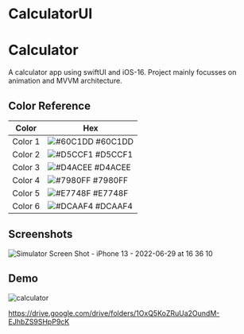 # CalculatorUI

# Calculator

A calculator app using swiftUI and iOS-16.
Project mainly focusses on animation and MVVM architecture.

## Color Reference

| Color             | Hex                                                                |
| ----------------- | ------------------------------------------------------------------ |
|  Color 1| ![#60C1DD](https://via.placeholder.com/10/60C1DD?text=+) #60C1DD |
|  Color 2| ![#D5CCF1](https://via.placeholder.com/10/D5CCF1?text=+) #D5CCF1 |
|  Color 3| ![#D4ACEE](https://via.placeholder.com/10/D4ACEE?text=+) #D4ACEE |
|  Color 4| ![#7980FF](https://via.placeholder.com/10/7980FF?text=+) #7980FF |
|  Color 5| ![#E7748F](https://via.placeholder.com/10/E7748F?text=+) #E7748F |
|  Color 6| ![#DCAAF4](https://via.placeholder.com/10/DCAAF4?text=+) #DCAAF4 |


## Screenshots

![Simulator Screen Shot - iPhone 13 - 2022-06-29 at 16 36 10](https://user-images.githubusercontent.com/70580401/176606873-022160f5-0aba-47e8-9236-807c43fd2bc9.png)


## Demo

![calculator](https://drive.google.com/drive/folders/1OxQ5KoZRuUa2OundM-EJhbZS9SHpP9cK)

https://drive.google.com/drive/folders/1OxQ5KoZRuUa2OundM-EJhbZS9SHpP9cK

